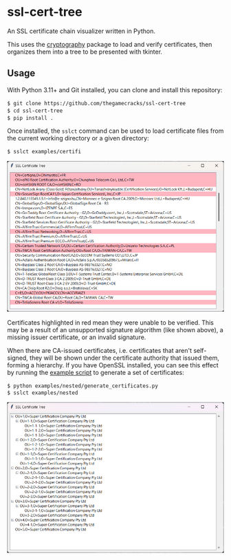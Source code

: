 # ssl-cert-tree

An SSL certificate chain visualizer written in Python.

This uses the [cryptography] package to load and verify certificates,
then organizes them into a tree to be presented with tkinter.

[cryptography]: https://cryptography.io/en/latest/

## Usage

With Python 3.11+ and Git installed, you can clone and install this repository:

```sh
$ git clone https://github.com/thegamecracks/ssl-cert-tree
$ cd ssl-cert-tree
$ pip install .
```

Once installed, the `sslct` command can be used to load certificate files
from the current working directory or a given directory:

```sh
$ sslct examples/certifi
```

![A list of trusted root certificates](/docs/images/certifi.png)

Certificates highlighted in red mean they were unable to be verified.
This may be a result of an unsupported signature algorithm (like shown above),
a missing issuer certificate, or an invalid signature.

When there are CA-issued certificates, i.e. certificates that aren't self-signed,
they will be shown under the certificate authority that issued them, forming a hierarchy.
If you have OpenSSL installed, you can see this effect by running the
[example script](/examples/nested/generate_certificates.py)
to generate a set of certificates:

```sh
$ python examples/nested/generate_certificates.py
$ sslct examples/nested
```

![A tree of certificates](/docs/images/nested.png)
